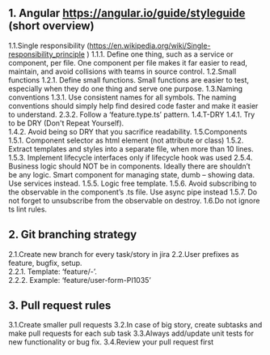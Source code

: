 ## 1. Angular https://angular.io/guide/styleguide (short overview)
   1.1.Single responsibility (https://en.wikipedia.org/wiki/Single-responsibility_principle ) 1.1.1. Define one thing, such as a service or component, per file. One  component per file makes it far easier to read, maintain, and avoid collisions  with teams in source control.
   1.2.Small functions
   1.2.1. Define small functions. Small functions are easier to test, especially when  they do one thing and serve one purpose.
   1.3.Naming conventions
   1.3.1. Use consistent names for all symbols. The naming conventions should  simply help find desired code faster and make it easier to understand. 2.3.2. Follow a ‘feature.type.ts’ pattern.
   1.4.T-DRY
   1.4.1. Try to be DRY (Don't Repeat Yourself).  
   1.4.2. Avoid being so DRY that you sacrifice readability.
   1.5.Components
   1.5.1. Component selector as html element (not attribute or class)
   1.5.2. Extract templates and styles into a separate file, when more than 10 lines. 1.5.3. Implement lifecycle interfaces only if lifecycle hook was used 2.5.4. Business logic should NOT be in components. Ideally there are shouldn’t  
   be any logic. Smart component for managing state, dumb – showing data. Use services instead.
   1.5.5. Logic free template.
   1.5.6. Avoid subscribing to the observable in the component’s .ts file. Use async pipe instead
   1.5.7. Do not forget to unsubscribe from the observable on destroy. 1.6.Do not ignore ts lint rules.
## 2. Git branching strategy
   2.1.Create new branch for every task/story in jira
   2.2.User prefixes as feature, bugfix, setup.  
   2.2.1. Template: ‘feature/<task-title>-<task-number>’.  
   2.2.2. Example: ‘feature/user-form-PI1035’
## 3. Pull request rules
   3.1.Create smaller pull requests
   3.2.In case of big story, create subtasks and make pull requests for each sub task 3.3.Always add/update unit tests for new functionality or bug fix.
   3.4.Review your pull request first 
